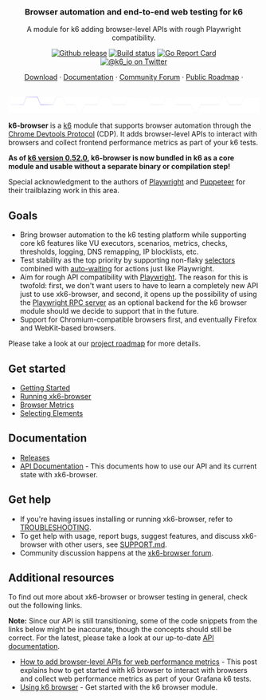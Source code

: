 <h3 align="center">Browser automation and end-to-end web testing for k6</h3>
<p align="center">A module for k6 adding browser-level APIs with rough Playwright compatibility.</p>

<p align="center">
  <a href="https://github.com/grafana/xk6-browser/releases"><img src="https://img.shields.io/github/release/grafana/xk6-browser.svg" alt="Github release"></a>
  <a href="https://github.com/grafana/xk6-browser/actions/workflows/test.yml"><img src="https://github.com/grafana/xk6-browser/actions/workflows/test.yml/badge.svg" alt="Build status"></a>
  <a href="https://goreportcard.com/report/github.com/grafana/xk6-browser"><img src="https://goreportcard.com/badge/github.com/grafana/xk6-browser" alt="Go Report Card"></a>
  <br>
  <a href="https://twitter.com/k6_io"><img src="https://img.shields.io/badge/twitter-@k6_io-55acee.svg" alt="@k6_io on Twitter"></a>
</p>
<p align="center">
    <a href="https://github.com/grafana/k6/releases/latest">Download</a> ·
    <a href="https://grafana.com/docs/k6/latest/javascript-api/k6-browser">Documentation</a> ·
    <a href="https://community.grafana.com/c/grafana-k6/k6-browser/79">Community Forum</a> ·
    <a href="https://github.com/orgs/grafana/projects/443/views/1">Public Roadmap</a> ·
</p>

<br/>
<img src="assets/github-hr.svg" height="32" alt="---" />
<br/>

**k6-browser** is a [k6](https://grafana.com/docs/k6/latest/) module that supports browser automation through the [Chrome Devtools Protocol](https://chromedevtools.github.io/devtools-protocol/) (CDP). It adds browser-level APIs to interact with browsers and collect frontend performance metrics as part of your k6 tests.

**As of [k6 version 0.52.0](https://github.com/grafana/k6/releases/tag/v0.52.0), k6-browser is now bundled in k6 as a core module and usable without a separate binary or compilation step!**

Special acknowledgment to the authors of [Playwright](https://playwright.dev/) and [Puppeteer](https://github.com/puppeteer/puppeteer) for their trailblazing work in this area.

## Goals

- Bring browser automation to the k6 testing platform while supporting core k6 features like VU executors, scenarios, metrics, checks, thresholds, logging, DNS remapping, IP blocklists, etc.
- Test stability as the top priority by supporting non-flaky [selectors](https://playwright.dev/docs/api/class-selectors) combined with [auto-waiting](https://playwright.dev/docs/actionability/) for actions just like Playwright.
- Aim for rough API compatibility with [Playwright](https://github.com/microsoft/playwright). The reason for this is twofold: first, we don't want users to have to learn a completely new API just to use xk6-browser, and second, it opens up the possibility of using the [Playwright RPC server](https://github.com/mxschmitt/playwright-go) as an optional backend for the k6 browser module should we decide to support that in the future.
- Support for Chromium-compatible browsers first, and eventually Firefox and WebKit-based browsers.

Please take a look at our [project roadmap](https://github.com/orgs/grafana/projects/443/views/1) for more details.

## Get started

- [Getting Started](https://grafana.com/docs/k6/latest/using-k6-browser/)
- [Running xk6-browser](https://grafana.com/docs/k6/latest/using-k6-browser/running-browser-tests/)
- [Browser Metrics](https://grafana.com/docs/k6/latest/using-k6-browser/metrics/)
- [Selecting Elements](https://grafana.com/docs/k6/latest/using-k6-browser/recommended-practices/selecting-elements/)

## Documentation

- [Releases](https://github.com/grafana/xk6-browser/releases)
- [API Documentation](https://grafana.com/docs/k6/latest/javascript-api/k6-browser) - This documents how to use our API and its current state with xk6-browser.

## Get help

- If you're having issues installing or running xk6-browser, refer to [TROUBLESHOOTING](/TROUBLESHOOTING.md).
- To get help with usage, report bugs, suggest features, and discuss xk6-browser with other users, see [SUPPORT.md](SUPPORT.md).
- Community discussion happens at the [xk6-browser forum](https://community.grafana.com/c/grafana-k6/k6-browser/79).

## Additional resources

To find out more about xk6-browser or browser testing in general, check out the following links.

**Note:** Since our API is still transitioning, some of the code snippets from the links below might be inaccurate, though the concepts should still be correct. For the latest, please take a look at our up-to-date [API documentation](https://grafana.com/docs/k6/latest/javascript-api/k6-browser).

- [How to add browser-level APIs for web performance metrics](https://grafana.com/blog/2023/01/08/how-to-add-browser-level-apis-for-web-performance-metrics/) - This post explains how to get started with k6 browser to interact with browsers and collect web performance metrics as part of your Grafana k6 tests.
- [Using k6 browser](https://grafana.com/docs/k6/latest/using-k6-browser/) - Get started with the k6 browser module.
